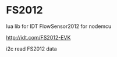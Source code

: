 # FS2012
lua lib for IDT FlowSensor2012 for nodemcu

http://idt.com/FS2012-EVK

i2c read FS2012 data
